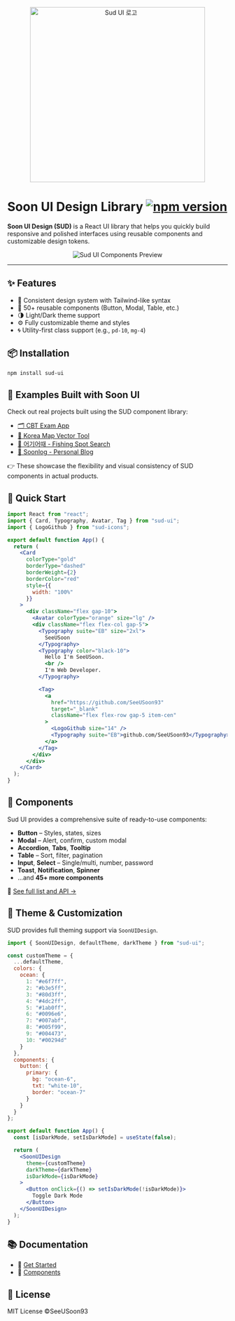 <p align="center">
  <a href="https://sud.co.kr" target="_blank">
    <img src="https://www.sud.co.kr/sud-logo.svg" alt="Sud UI 로고" width="400"/>
  </a>
</p>

# Soon UI Design Library [![npm version](https://img.shields.io/badge/npm-0.6.6-blue)](https://www.npmjs.com/package/sud-ui)

**Soon UI Design (SUD)** is a React UI library that helps you quickly build responsive and polished interfaces using reusable components and customizable design tokens.

<p align="center">
  <img src="https://img1.daumcdn.net/thumb/R1280x0/?scode=mtistory2&fname=https%3A%2F%2Fblog.kakaocdn.net%2Fdna%2FbtRhyi%2FbtsOO8VbNm1%2FAAAAAAAAAAAAAAAAAAAAAJQ7ZrjHvQP0ibh2VnYpFA9AYuvUPgkFpFKfLMAVyY-z%2Fimg.png%3Fcredential%3DyqXZFxpELC7KVnFOS48ylbz2pIh7yKj8%26expires%3D1753973999%26allow_ip%3D%26allow_referer%3D%26signature%3DlwvrqCVV70OtiZXnxprySVHTBiI%253D" alt="Sud UI Components Preview"/>
</p>

---

## ✨ Features

- 🎨 Consistent design system with Tailwind-like syntax
- 🧩 50+ reusable components (Button, Modal, Table, etc.)
- 🌗 Light/Dark theme support
- ⚙️ Fully customizable theme and styles
- 🌀 Utility-first class support (e.g., `pd-10`, `mg-4`)

## 📦 Installation

```bash
npm install sud-ui
```

## 🧪 Examples Built with Soon UI

Check out real projects built using the SUD component library:

- [🗂️ CBT Exam App](https://cbt-app-self.vercel.app/)
- [📍 Korea Map Vector Tool](https://map-vector.vercel.app/)
- [🎣 어기어때 - Fishing Spot Search](https://fishing-search.vercel.app/)
- [📝 Soonlog - Personal Blog](https://soonlog.site/)

👉 These showcase the flexibility and visual consistency of SUD components in actual products.

## 🚀 Quick Start

```jsx
import React from "react";
import { Card, Typography, Avatar, Tag } from "sud-ui";
import { LogoGithub } from "sud-icons";

export default function App() {
  return (
    <Card
      colorType="gold"
      borderType="dashed"
      borderWeight={2}
      borderColor="red"
      style={{
        width: "100%"
      }}
    >
      <div className="flex gap-10">
        <Avatar colorType="orange" size="lg" />
        <div className="flex flex-col gap-5">
          <Typography suite="EB" size="2xl">
            SeeUSoon
          </Typography>
          <Typography color="black-10">
            Hello I'm SeeUSoon.
            <br />
            I'm Web Developer.
          </Typography>

          <Tag>
            <a
              href="https://github.com/SeeUSoon93"
              target="_blank"
              className="flex flex-row gap-5 item-cen"
            >
              <LogoGithub size="14" />
              <Typography suite="EB">github.com/SeeUSoon93</Typography>
            </a>
          </Tag>
        </div>
      </div>
    </Card>
  );
}
```

## 🧩 Components

Sud UI provides a comprehensive suite of ready-to-use components:

- **Button** – Styles, states, sizes
- **Modal** – Alert, confirm, custom modal
- **Accordion**, **Tabs**, **Tooltip**
- **Table** – Sort, filter, pagination
- **Input**, **Select** – Single/multi, number, password
- **Toast**, **Notification**, **Spinner**
- ...and **45+ more components**

📘 [See full list and API →](https://www.sud.co.kr/component/component-overview)

## 🎨 Theme & Customization

SUD provides full theming support via `SoonUIDesign`.

```jsx
import { SoonUIDesign, defaultTheme, darkTheme } from "sud-ui";

const customTheme = {
  ...defaultTheme,
  colors: {
    ocean: {
      1: "#e6f7ff",
      2: "#b3e5ff",
      3: "#80d3ff",
      4: "#4dc2ff",
      5: "#1ab0ff",
      6: "#0096e6",
      7: "#007abf",
      8: "#005f99",
      9: "#004473",
      10: "#00294d"
    }
  },
  components: {
    button: {
      primary: {
        bg: "ocean-6",
        txt: "white-10",
        border: "ocean-7"
      }
    }
  }
};

export default function App() {
  const [isDarkMode, setIsDarkMode] = useState(false);

  return (
    <SoonUIDesign
      theme={customTheme}
      darkTheme={darkTheme}
      isDarkMode={isDarkMode}
    >
      <Button onClick={() => setIsDarkMode(!isDarkMode)}>
        Toggle Dark Mode
      </Button>
    </SoonUIDesign>
  );
}
```

## 📚 Documentation

- 🧾 [Get Started](https://sud.co.kr/start/start)
- 🧩 [Components](https://sud.co.kr/component/component-overview)

## 📄 License

MIT License ©SeeUSoon93
